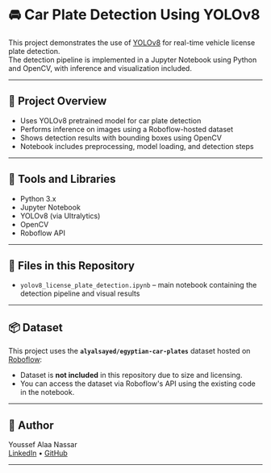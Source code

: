 # 🚘 Car Plate Detection Using YOLOv8

This project demonstrates the use of [YOLOv8](https://github.com/ultralytics/ultralytics) for real-time vehicle license plate detection.  
The detection pipeline is implemented in a Jupyter Notebook using Python and OpenCV, with inference and visualization included.

---

## 📌 Project Overview

- Uses YOLOv8 pretrained model for car plate detection
- Performs inference on images using a Roboflow-hosted dataset
- Shows detection results with bounding boxes using OpenCV
- Notebook includes preprocessing, model loading, and detection steps

---

## 🧠 Tools and Libraries

- Python 3.x
- Jupyter Notebook
- YOLOv8 (via Ultralytics)
- OpenCV
- Roboflow API

---

## 📁 Files in this Repository

- `yolov8_license_plate_detection.ipynb` – main notebook containing the detection pipeline and visual results

---

## 📦 Dataset

This project uses the **`alyalsayed/egyptian-car-plates`** dataset hosted on [Roboflow](https://roboflow.com):

- Dataset is **not included** in this repository due to size and licensing.
- You can access the dataset via Roboflow's API using the existing code in the notebook.
---



## 🧠 Author

Youssef Alaa Nassar  
[LinkedIn](https://linkedin.com/in/youssef-alaa932004) • [GitHub](https://github.com/youssefalaa1711)

---
